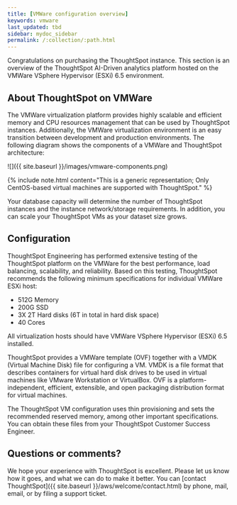 ```yaml
---
title: [VMWare configuration overview]
keywords: vmware
last_updated: tbd
sidebar: mydoc_sidebar
permalink: /:collection/:path.html
---
```

Congratulations on purchasing the ThoughtSpot instance. This section is an
overview of the ThoughtSpot AI-Driven analytics platform hosted on the VMWare
VSphere Hypervisor (ESXi) 6.5 environment.

## About ThoughtSpot on VMWare

The VMWare virtualization platform provides highly scalable and efficient memory
and CPU resources management that can be used by ThoughtSpot instances.
Additionally, the VMWare virtualization environment is an easy transition
between development and production environments. The following diagram shows
the components of a VMWare and ThoughtSpot architecture:

![]({{ site.baseurl }}/images/vmware-components.png)

{% include note.html content="This is a generic representation; Only CentOS-based
virtual machines are supported with ThoughtSpot." %}

Your database capacity will determine the number of ThoughtSpot instances and
the instance network/storage requirements. In addition, you can scale your
ThoughtSpot VMs as your dataset size grows.

## Configuration

ThoughtSpot Engineering has performed extensive testing of the ThoughtSpot
platform on the VMWare for the best performance, load balancing, scalability,
and reliability. Based on this testing, ThoughtSpot recommends the following
minimum specifications for individual VMWare ESXi host:

* 512G Memory
* 200G SSD
* 3X 2T Hard disks (6T in total in hard disk space)
* 40 Cores

All virtualization hosts should have VMWare VSphere Hypervisor (ESXi) 6.5 installed.

ThoughtSpot provides a VMWare template (OVF) together with a VMDK (Virtual
Machine Disk) file for configuring a VM. VMDK is a file format that describes
containers for virtual hard disk drives to be used in virtual machines like
VMware Workstation or VirtualBox. OVF is a platform-independent, efficient,
extensible, and open packaging distribution format for virtual machines.

The ThoughtSpot VM configuration uses thin provisioning and sets the recommended
reserved memory, among other important specifications. You can obtain these
files from your ThoughtSpot Customer Success Engineer.

## Questions or comments?

We hope your experience with ThoughtSpot is excellent. Please let us know how it
goes, and what we can do to make it better. You can [contact ThoughtSpot]({{
site.baseurl }}/aws/welcome/contact.html) by phone, mail, email, or by filing a
support ticket.
